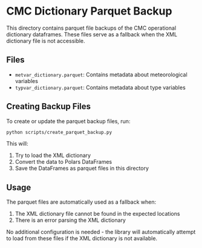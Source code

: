 # CMC Dictionary Parquet Backup

This directory contains parquet file backups of the CMC operational dictionary dataframes. These files serve as a fallback when the XML dictionary file is not accessible.

## Files

- `metvar_dictionary.parquet`: Contains metadata about meteorological variables
- `typvar_dictionary.parquet`: Contains metadata about type variables

## Creating Backup Files

To create or update the parquet backup files, run:

```bash
python scripts/create_parquet_backup.py
```

This will:
1. Try to load the XML dictionary
2. Convert the data to Polars DataFrames
3. Save the DataFrames as parquet files in this directory

## Usage

The parquet files are automatically used as a fallback when:
1. The XML dictionary file cannot be found in the expected locations
2. There is an error parsing the XML dictionary

No additional configuration is needed - the library will automatically attempt to load from these files if the XML dictionary is not available. 
